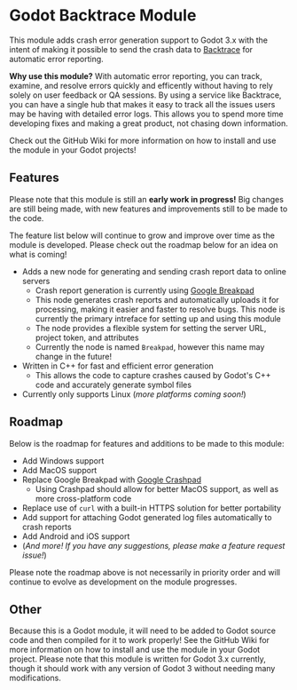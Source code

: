 # Godot Backtrace Module

This module adds crash error generation support to Godot 3.x with the intent of making it possible to send the crash data to [Backtrace](https://backtrace.io/) for automatic error reporting.

**Why use this module?** With automatic error reporting, you can track, examine, and resolve errors quickly and efficently without having to rely solely on user feedback or QA sessions. By using a service like Backtrace, you can have a single hub that makes it easy to track all the issues users may be having with detailed error logs. This allows you to spend more time developing fixes and making a great product, not chasing down information.

Check out the GitHub Wiki for more information on how to install and use the module in your Godot projects!

## Features

Please note that this module is still an **early work in progress!** Big changes are still being made, with new features and improvements still to be made to the code.

The feature list below will continue to grow and improve over time as the module is developed. Please check out the roadmap below for an idea on what is coming!

* Adds a new node for generating and sending crash report data to online servers
  * Crash report generation is currently using [Google Breakpad](https://chromium.googlesource.com/breakpad/breakpad/)
  * This node generates crash reports and automatically uploads it for processing, making it easier and faster to resolve bugs. This node is currently the primary intreface for setting up and using this module
  * The node provides a flexible system for setting the server URL, project token, and attributes
  * Currently the node is named `Breakpad`, however this name may change in the future!
* Written in C++ for fast and efficient error generation
  * This allows the code to capture crashes caused by Godot's C++ code and accurately generate symbol files
* Currently only supports Linux (*more platforms coming soon!*)

## Roadmap

Below is the roadmap for features and additions to be made to this module:

* Add Windows support
* Add MacOS support
* Replace Google Breakpad with [Google Crashpad](https://chromium.googlesource.com/crashpad/crashpad/)
  * Using Crashpad should allow for better MacOS support, as well as more cross-platform code
* Replace use of `curl` with a built-in HTTPS solution for better portability
* Add support for attaching Godot generated log files automatically to crash reports
* Add Android and iOS support
* (*And more! If you have any suggestions, please make a feature request issue!*)

Please note the roadmap above is not necessarily in priority order and will continue to evolve as development on the module progresses.

## Other

Because this is a Godot module, it will need to be added to Godot source code and then compiled for it to work properly! See the GitHub Wiki for more information on how to install and use the module in your Godot project. Please note that this module is written for Godot 3.x currently, though it should work with any version of Godot 3 without needing many modifications.


